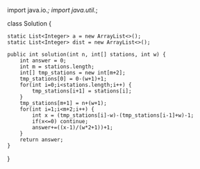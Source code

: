 <!-- import java.io.*;
import java.util.*;

class Solution {

    static int[] tmp_stations = new int[10002];
    static int N,M;

    static int cal(int w) {
        int result = 0;
        for(int i=1;i<M+2;i++) {
            int dist = tmp_stations[i]-tmp_stations[i-1]-1;
            if(i==1||i==M+1) dist-=w;
            else dist-=2*w;
            if(dist<=0) continue;
            int how = ((dist-1)/(2*w+1))+1;
            result+=how;
        }
        return result;
    }

    public int solution(int n, int[] stations, int w) {
        int answer = 0;
        N=n;
        M=stations.length;
        tmp_stations[0] = 0;
        for(int i=0;i<stations.length;i++) {
            tmp_stations[i+1] = stations[i];
        }
        tmp_stations[stations.length+1] = n+1;
        answer = cal(w);
        return answer;
    }
} -->

import java.io._;
import java.util._;

class Solution {

    static List<Integer> a = new ArrayList<>();
    static List<Integer> dist = new ArrayList<>();

    public int solution(int n, int[] stations, int w) {
        int answer = 0;
        int m = stations.length;
        int[] tmp_stations = new int[m+2];
        tmp_stations[0] = 0-(w+1)+1;
        for(int i=0;i<stations.length;i++) {
            tmp_stations[i+1] = stations[i];
        }
        tmp_stations[m+1] = n+(w+1);
        for(int i=1;i<m+2;i++) {
            int x = (tmp_stations[i]-w)-(tmp_stations[i-1]+w)-1;
            if(x<=0) continue;
            answer+=((x-1)/(w*2+1))+1;
        }
        return answer;
    }

}
